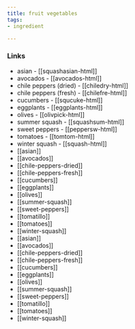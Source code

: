 ```yaml
---
title: fruit vegetables
tags:
- ingredient

---
```



### Links

* asian - [[squashasian-html]]
* avocados - [[avocados-html]]
* chile peppers (dried) - [[chiledry-html]]
* chile peppers (fresh) - [[chilefre-html]]
* cucumbers - [[squcuke-html]]
* eggplants - [[eggplants-html]]
* olives - [[olivpick-html]]
* summer squash - [[squashsum-html]]
* sweet peppers - [[peppersw-html]]
* tomatoes - [[tomtom-html]]
* winter squash - [[squash-html]]
* [[asian]]
* [[avocados]]
* [[chile-peppers-dried]]
* [[chile-peppers-fresh]]
* [[cucumbers]]
* [[eggplants]]
* [[olives]]
* [[summer-squash]]
* [[sweet-peppers]]
* [[tomatillo]]
* [[tomatoes]]
* [[winter-squash]]
* [[asian]]
* [[avocados]]
* [[chile-peppers-dried]]
* [[chile-peppers-fresh]]
* [[cucumbers]]
* [[eggplants]]
* [[olives]]
* [[summer-squash]]
* [[sweet-peppers]]
* [[tomatillo]]
* [[tomatoes]]
* [[winter-squash]]
